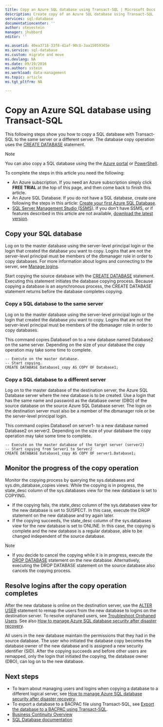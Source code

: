 ```yaml
---
title: Copy an Azure SQL database using Transact-SQL | Microsoft Docs
description: Create copy of an Azure SQL database using Transact-SQL
services: sql-database
documentationcenter: ''
author: stevestein
manager: jhubbard
editor: ''

ms.assetid: 40ea3718-33f8-41af-90cb-3aa15059365e
ms.service: sql-database
ms.custom: migrate and move
ms.devlang: NA
ms.date: 09/19/2016
ms.author: sstein
ms.workload: data-management
ms.topic: article
ms.tgt_pltfrm: NA

---
```

# Copy an Azure SQL database using Transact-SQL

This following steps show you how to copy a SQL database with Transact-SQL to the same server or a different server. The database copy operation uses the [CREATE DATABASE](https://msdn.microsoft.com/library/ms176061.aspx) statement. 

> [!NOTE]
> You can also copy a SQL database using the the [Azure portal](sql-database-copy-portal.md) or [PowerShell](sql-database-copy-powershell.md).
>

To complete the steps in this article you need the following:

* An Azure subscription. If you need an Azure subscription simply click **FREE TRIAL** at the top of this page, and then come back to finish this article.
* An Azure SQL Database. If you do not have a SQL database, create one following the steps in this article: [Create your first Azure SQL Database](sql-database-get-started.md).
* [SQL Server Management Studio (SSMS)](https://msdn.microsoft.com/library/ms174173.aspx). If you don't have SSMS, or if features described in this article are not available, [download the latest version](https://msdn.microsoft.com/library/mt238290.aspx).

## Copy your SQL database
Log on to the master database using the server-level principal login or the login that created the database you want to copy. Logins that are not the server-level principal must be members of the dbmanager role in order to copy databases. For more information about logins and connecting to the server, see [Manage logins](sql-database-manage-logins.md).

Start copying the source database with the [CREATE DATABASE](https://msdn.microsoft.com/library/ms176061.aspx) statement. Executing this statement initiates the database copying process. Because copying a database is an asynchronous process, the CREATE DATABASE statement returns before the database completes copying.

### Copy a SQL database to the same server
Log on to the master database using the server-level principal login or the login that created the database you want to copy. Logins that are not the server-level principal must be members of the dbmanager role in order to copy databases.

This command copies Database1 on to a new database named Database2 on the same server. Depending on the size of your database the copy operation may take some time to complete.

    -- Execute on the master database.
    -- Start copying.
    CREATE DATABASE Database1_copy AS COPY OF Database1;

### Copy a SQL database to a different server
Log on to the master database of the destination server, the Azure SQL Database server where the new database is to be created. Use a login that has the same name and password as the database owner (DBO) of the source database on the source Azure SQL Database server. The login on the destination server must also be a member of the dbmanager role or be the server-level principal login.

This command copies Database1 on server1- to a new database named Database2 on server2. Depending on the size of your database the copy operation may take some time to complete.

    -- Execute on the master database of the target server (server2)
    -- Start copying from Server1 to Server2
    CREATE DATABASE Database1_copy AS COPY OF server1.Database1;


## Monitor the progress of the copy operation
Monitor the copying process by querying the sys.databases and sys.dm_database_copies views. While the copying is in progress, the state_desc column of the sys.databases view for the new database is set to COPYING.

* If the copying fails, the state_desc column of the sys.databases view for the new database is set to SUSPECT. In this case, execute the DROP statement on the new database and try again later.
* If the copying succeeds, the state_desc column of the sys.databases view for the new database is set to ONLINE. In this case, the copying is complete and the new database is a regular database, able to be changed independent of the source database.

> [!NOTE]
> * If you decide to cancel the copying while it is in progress, execute the [DROP DATABASE](https://msdn.microsoft.com/library/ms178613.aspx) statement on the new database. Alternatively, executing the DROP DATABASE statement on the source database also cancels the copying process.
> 
> 

## Resolve logins after the copy operation completes
After the new database is online on the destination server, use the [ALTER USER](https://msdn.microsoft.com/library/ms176060.aspx) statement to remap the users from the new database to logins on the destination server. To resolve orphaned users, see [Troubleshoot Orphaned Users](https://msdn.microsoft.com/library/ms175475.aspx). See also [How to manage Azure SQL database security after disaster recovery](sql-database-geo-replication-security-config.md).

All users in the new database maintain the permissions that they had in the source database. The user who initiated the database copy becomes the database owner of the new database and is assigned a new security identifier (SID). After the copying succeeds and before other users are remapped, only the login that initiated the copying, the database owner (DBO), can log on to the new database.

## Next steps
* To learn about managing users and logins when copying a database to a different logical server, see [How to manage Azure SQL database security after disaster recovery](sql-database-geo-replication-security-config.md).
* To export a database to a BACPAC file uisng Transact-SQL, see [Export the database to a BACPAC using Transact-SQL](sql-database-export-tsql.md).
* [Business Continuity Overview](sql-database-business-continuity.md)
* [SQL Database documentation](https://azure.microsoft.com/documentation/services/sql-database/)
